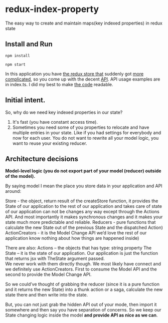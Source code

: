# redux-index-property
The easy way to create and maintain maps(key indexed properties) in redux state

## Install and Run
```
npm install

npm start
```
In this application you have [the redux store that](https://github.com/Kirill486/redux-index-property/commit/d5b5dbbac8b459400cbd78b6fb90210906cdfda0) suddenly got [more complicated](https://github.com/Kirill486/redux-index-property/commit/f97b67bce241c2d697f45e512f3150c90e2369fd?diff=split), so you come up with the decent [API](https://github.com/Kirill486/redux-index-property/commit/b8da3c275def618c6f05f0435bd188b348f49b2a).
API usage examples are in index.ts. I did my best to make [the code](https://github.com/Kirill486/redux-index-property/blob/master/src/server/index.ts) readable.

## Initial intent.
So, why do we need key indexed properties in our state?

1. It's fast (you have constant access time).
2. Sometimes you need some of you properties to relocate and have multiple entries in your state. Like if you had settings for everybody and now for each user. You do not want to rewrite all your model logic, you want to reuse your existing reducer.

## Architecture decisions

**Model-level logic (you do not export part of your model (reducer) outside of the model).**

By saying model I mean the place you store data in your application and API around:

Store - the object, return result of the createStore function, it provides the State of our application to the rest of our application and takes care of state of our application can not be changes any way except through the Actions API.  And most importantly it makes synchronous changes and it makes your state much more predictable and reliable.
Reducers  - pure functions that calculate the new State out of the previous State and the dispatched Action)
ActionCreators - it is the Model Change API we’d love the rest of our application know nothing about how things are happened inside)

There are also:
Actions – the objects that has type: string property 
The State – it is the state of our application. Our application is just the function that returns jsx with TheState argument passed.  
We never work with them directly though. We most likely have connect and we definitely use ActionCreators. First to consume the Model API and the second to provide the Model Change API.

So we could’ve thought of grabbing the reducer (since it is a pure function and it returns the new State) into a thunk action or a saga, calculate the new state there and then write into the state. 

But, you can not just grab the hidden API out of your mode, then import it somewhere and then say you have separation of concerns. So we keep our State changing logic inside the model **and provide API as nice as we can**. 
